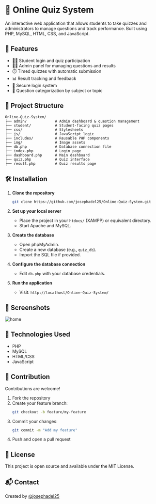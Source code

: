 
# 🧠 Online Quiz System

An interactive web application that allows students to take quizzes and administrators to manage questions and track performance. Built using PHP, MySQL, HTML, CSS, and JavaScript.

## 📌 Features

- 🧑‍🎓 Student login and quiz participation
- 🧑‍💼 Admin panel for managing questions and results
- ⏱️ Timed quizzes with automatic submission
- 📊 Result tracking and feedback
- 🔐 Secure login system
- 🧩 Question categorization by subject or topic

## 📂 Project Structure

```
Online-Quiz-System/
├── admin/             # Admin dashboard & question management
├── student/           # Student-facing quiz pages
├── css/               # Stylesheets
├── js/                # JavaScript logic
├── includes/          # Reusable PHP components
├── img/               # Image assets
├── db.php             # Database connection file
├── index.php          # Login page
├── dashboard.php      # Main dashboard
├── quiz.php           # Quiz interface
├── result.php         # Quiz results page
```

## 🛠️ Installation

1. **Clone the repository**
   ```bash
   git clone https://github.com/josephadel25/Online-Quiz-System.git
   ```

2. **Set up your local server**
   - Place the project in your `htdocs/` (XAMPP) or equivalent directory.
   - Start Apache and MySQL.

3. **Create the database**
   - Open phpMyAdmin.
   - Create a new database (e.g., `quiz_db`).
   - Import the SQL file if provided.

4. **Configure the database connection**
   - Edit `db.php` with your database credentials.

5. **Run the application**
   - Visit: `http://localhost/Online-Quiz-System/`

## 📸 Screenshots

![home](Docmentatio/Home.png)



## 🧪 Technologies Used

- PHP
- MySQL
- HTML/CSS
- JavaScript

## 🤝 Contribution

Contributions are welcome!

1. Fork the repository
2. Create your feature branch:
   ```bash
   git checkout -b feature/my-feature
   ```
3. Commit your changes:
   ```bash
   git commit -m "Add my feature"
   ```
4. Push and open a pull request

## 📄 License

This project is open source and available under the MIT License.

## 📬 Contact

Created by [@josephadel25](https://github.com/josephadel25)
